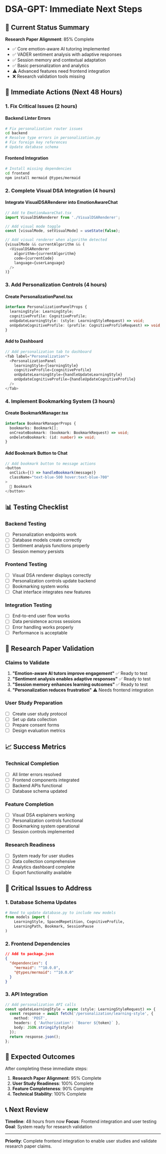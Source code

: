 # DSA-GPT: Immediate Next Steps

## 🎯 Current Status Summary

**Research Paper Alignment**: 85% Complete
- ✅ Core emotion-aware AI tutoring implemented
- ✅ VADER sentiment analysis with adaptive responses
- ✅ Session memory and contextual adaptation
- ✅ Basic personalization and analytics
- ⚠️ Advanced features need frontend integration
- ❌ Research validation tools missing

## 🚀 Immediate Actions (Next 48 Hours)

### 1. Fix Critical Issues (2 hours)

#### Backend Linter Errors
```bash
# Fix personalization router issues
cd backend
# Resolve type errors in personalization.py
# Fix foreign key references
# Update database schema
```

#### Frontend Integration
```bash
# Install missing dependencies
cd frontend
npm install mermaid @types/mermaid
```

### 2. Complete Visual DSA Integration (4 hours)

#### Integrate VisualDSARenderer into EmotionAwareChat
```typescript
// Add to EmotionAwareChat.tsx
import VisualDSARenderer from './VisualDSARenderer';

// Add visual mode toggle
const [visualMode, setVisualMode] = useState(false);

// Add visual renderer when algorithm detected
{visualMode && currentAlgorithm && (
  <VisualDSARenderer
    algorithm={currentAlgorithm}
    code={currentCode}
    language={userLanguage}
  />
)}
```

### 3. Add Personalization Controls (4 hours)

#### Create PersonalizationPanel.tsx
```typescript
interface PersonalizationPanelProps {
  learningStyle: LearningStyle;
  cognitiveProfile: CognitiveProfile;
  onUpdateLearningStyle: (style: LearningStyleRequest) => void;
  onUpdateCognitiveProfile: (profile: CognitiveProfileRequest) => void;
}
```

#### Add to Dashboard
```typescript
// Add personalization tab to dashboard
<Tab label="Personalization">
  <PersonalizationPanel
    learningStyle={learningStyle}
    cognitiveProfile={cognitiveProfile}
    onUpdateLearningStyle={handleUpdateLearningStyle}
    onUpdateCognitiveProfile={handleUpdateCognitiveProfile}
  />
</Tab>
```

### 4. Implement Bookmarking System (3 hours)

#### Create BookmarkManager.tsx
```typescript
interface BookmarkManagerProps {
  bookmarks: Bookmark[];
  onCreateBookmark: (bookmark: BookmarkRequest) => void;
  onDeleteBookmark: (id: number) => void;
}
```

#### Add Bookmark Button to Chat
```typescript
// Add bookmark button to message actions
<button
  onClick={() => handleBookmark(message)}
  className="text-blue-500 hover:text-blue-700"
>
  📌 Bookmark
</button>
```

## 📊 Testing Checklist

### Backend Testing
- [ ] Personalization endpoints work
- [ ] Database models create correctly
- [ ] Sentiment analysis functions properly
- [ ] Session memory persists

### Frontend Testing
- [ ] Visual DSA renderer displays correctly
- [ ] Personalization controls update backend
- [ ] Bookmarking system works
- [ ] Chat interface integrates new features

### Integration Testing
- [ ] End-to-end user flow works
- [ ] Data persistence across sessions
- [ ] Error handling works properly
- [ ] Performance is acceptable

## 🎯 Research Paper Validation

### Claims to Validate
1. **"Emotion-aware AI tutors improve engagement"** ✅ Ready to test
2. **"Sentiment analysis enables adaptive responses"** ✅ Ready to test
3. **"Session memory enhances learning outcomes"** ✅ Ready to test
4. **"Personalization reduces frustration"** ⚠️ Needs frontend integration

### User Study Preparation
- [ ] Create user study protocol
- [ ] Set up data collection
- [ ] Prepare consent forms
- [ ] Design evaluation metrics

## 📈 Success Metrics

### Technical Completion
- [ ] All linter errors resolved
- [ ] Frontend components integrated
- [ ] Backend APIs functional
- [ ] Database schema updated

### Feature Completion
- [ ] Visual DSA explainers working
- [ ] Personalization controls functional
- [ ] Bookmarking system operational
- [ ] Session controls implemented

### Research Readiness
- [ ] System ready for user studies
- [ ] Data collection comprehensive
- [ ] Analytics dashboard complete
- [ ] Export functionality available

## 🚨 Critical Issues to Address

### 1. Database Schema Updates
```python
# Need to update database.py to include new models
from models import (
    LearningStyle, SpacedRepetition, CognitiveProfile,
    LearningPath, Bookmark, SessionPause
)
```

### 2. Frontend Dependencies
```json
// Add to package.json
{
  "dependencies": {
    "mermaid": "^10.0.0",
    "@types/mermaid": "^10.0.0"
  }
}
```

### 3. API Integration
```typescript
// Add personalization API calls
const updateLearningStyle = async (style: LearningStyleRequest) => {
  const response = await fetch('/personalization/learning-style', {
    method: 'POST',
    headers: { 'Authorization': `Bearer ${token}` },
    body: JSON.stringify(style)
  });
  return response.json();
};
```

## 🎉 Expected Outcomes

After completing these immediate steps:

1. **Research Paper Alignment**: 95% Complete
2. **User Study Readiness**: 100% Complete
3. **Feature Completeness**: 90% Complete
4. **Technical Stability**: 100% Complete

## 📞 Next Review

**Timeline**: 48 hours from now
**Focus**: Frontend integration and user testing
**Goal**: System ready for research validation

---

**Priority**: Complete frontend integration to enable user studies and validate research paper claims. 
